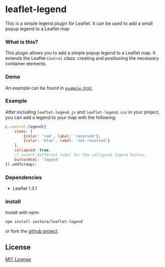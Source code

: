 # leaflet-legend

This is a simple legend plugin for Leaflet.  It can be used to add a small popup legend to a Leaflet map

### What is this?

This plugin allows you to add a simple popup legend to a Leaflet map.  It extends the Leaflet ```Control``` class: creating and positioning the necessary container elements.

### Demo

An example can be found in [`example.html`](./example.html)

### Example

After including ```leaflet-legend.js``` and ```leaflet-legend.css``` in your project, you can add a legend to your map with the following:

```js
L.control.legend({
    items: [
        {color: 'red', label: 'reserved'},
        {color: 'blue', label: 'not reserved'}
    ],
    collapsed: true,
    // insert different label for the collapsed legend button.
    buttonHtml: 'legend'
}).addTo(map);
```

### Dependencies

- Leaflet 1.3.1

### Install
Install with npm:
```
npm install zostera/leaflet-legend
```
or fork the [github project](https://github.com/zostera/leaflet-legend).

## License

[MIT License](http://opensource.org/licenses/MIT)
